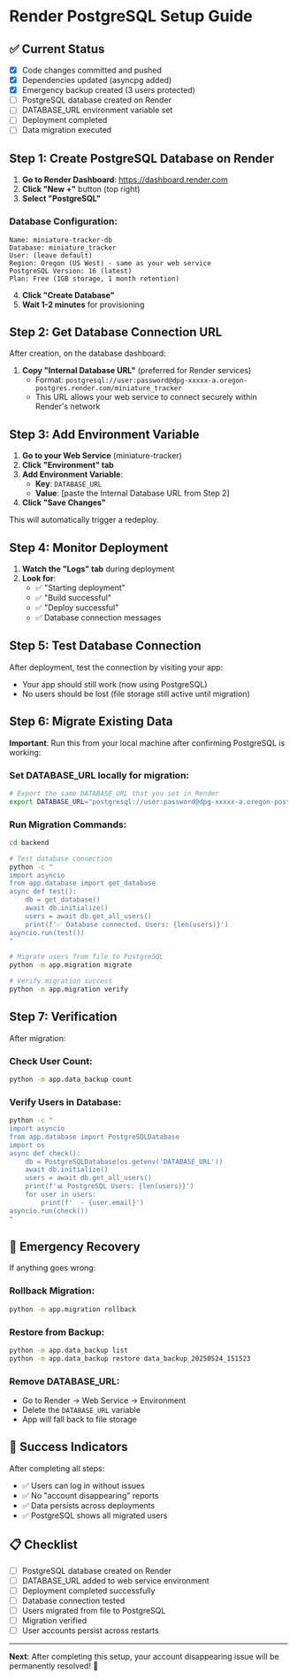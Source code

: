 # Render PostgreSQL Setup Guide

## ✅ Current Status
- [x] Code changes committed and pushed
- [x] Dependencies updated (asyncpg added)
- [x] Emergency backup created (3 users protected)
- [ ] PostgreSQL database created on Render
- [ ] DATABASE_URL environment variable set
- [ ] Deployment completed
- [ ] Data migration executed

## Step 1: Create PostgreSQL Database on Render

1. **Go to Render Dashboard**: https://dashboard.render.com
2. **Click "New +"** button (top right)
3. **Select "PostgreSQL"**

### Database Configuration:
```
Name: miniature-tracker-db
Database: miniature_tracker
User: (leave default)
Region: Oregon (US West) - same as your web service
PostgreSQL Version: 16 (latest)
Plan: Free (1GB storage, 1 month retention)
```

4. **Click "Create Database"**
5. **Wait 1-2 minutes** for provisioning

## Step 2: Get Database Connection URL

After creation, on the database dashboard:

1. **Copy "Internal Database URL"** (preferred for Render services)
   - Format: `postgresql://user:password@dpg-xxxxx-a.oregon-postgres.render.com/miniature_tracker`
   - This URL allows your web service to connect securely within Render's network

## Step 3: Add Environment Variable

1. **Go to your Web Service** (miniature-tracker)
2. **Click "Environment" tab**
3. **Add Environment Variable**:
   - **Key**: `DATABASE_URL`
   - **Value**: [paste the Internal Database URL from Step 2]
4. **Click "Save Changes"**

This will automatically trigger a redeploy.

## Step 4: Monitor Deployment

1. **Watch the "Logs" tab** during deployment
2. **Look for**:
   - ✅ "Starting deployment"
   - ✅ "Build successful" 
   - ✅ "Deploy successful"
   - ✅ Database connection messages

## Step 5: Test Database Connection

After deployment, test the connection by visiting your app:
- Your app should still work (now using PostgreSQL)
- No users should be lost (file storage still active until migration)

## Step 6: Migrate Existing Data

**Important**: Run this from your local machine after confirming PostgreSQL is working:

### Set DATABASE_URL locally for migration:
```bash
# Export the same DATABASE_URL that you set in Render
export DATABASE_URL="postgresql://user:password@dpg-xxxxx-a.oregon-postgres.render.com/miniature_tracker"
```

### Run Migration Commands:
```bash
cd backend

# Test database connection
python -c "
import asyncio
from app.database import get_database
async def test():
    db = get_database()
    await db.initialize()
    users = await db.get_all_users()
    print(f'✅ Database connected. Users: {len(users)}')
asyncio.run(test())
"

# Migrate users from file to PostgreSQL
python -m app.migration migrate

# Verify migration success
python -m app.migration verify
```

## Step 7: Verification

After migration:

### Check User Count:
```bash
python -m app.data_backup count
```

### Verify Users in Database:
```bash
python -c "
import asyncio
from app.database import PostgreSQLDatabase
import os
async def check():
    db = PostgreSQLDatabase(os.getenv('DATABASE_URL'))
    await db.initialize()
    users = await db.get_all_users()
    print(f'📊 PostgreSQL Users: {len(users)}')
    for user in users:
        print(f'  - {user.email}')
asyncio.run(check())
"
```

## 🚨 Emergency Recovery

If anything goes wrong:

### Rollback Migration:
```bash
python -m app.migration rollback
```

### Restore from Backup:
```bash
python -m app.data_backup list
python -m app.data_backup restore data_backup_20250524_151523
```

### Remove DATABASE_URL:
- Go to Render → Web Service → Environment
- Delete the `DATABASE_URL` variable
- App will fall back to file storage

## 🎉 Success Indicators

After completing all steps:
- ✅ Users can log in without issues
- ✅ No "account disappearing" reports
- ✅ Data persists across deployments
- ✅ PostgreSQL shows all migrated users

## 📋 Checklist

- [ ] PostgreSQL database created on Render
- [ ] DATABASE_URL added to web service environment
- [ ] Deployment completed successfully  
- [ ] Database connection tested
- [ ] Users migrated from file to PostgreSQL
- [ ] Migration verified
- [ ] User accounts persist across restarts

---

**Next**: After completing this setup, your account disappearing issue will be permanently resolved! 🎯 